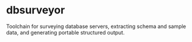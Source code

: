 # dbsurveyor
Toolchain for surveying database servers, extracting schema and sample data, and generating portable structured output.
